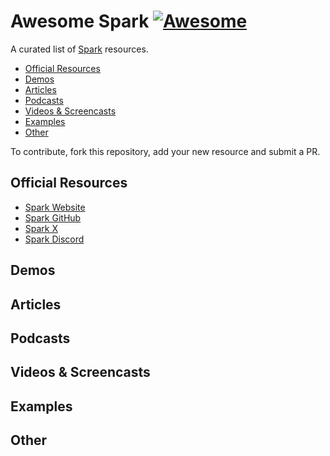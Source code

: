 # Awesome Spark [![Awesome](https://awesome.re/badge.svg)](https://github.com/sparkjsdev/awesome)

A curated list of [Spark](https://github.com/sparkjsdev/awesome) resources.

<!-- TOC -->

* [Official Resources](#official-resources)
* [Demos](#demos)
* [Articles](#articles)
* [Podcasts](#podcasts)
* [Videos & Screencasts](#videos--screencasts)
* [Examples](#examples)
* [Other](#other)

<!-- /TOC -->

To contribute, fork this repository, add your new resource and submit a PR.

## Official Resources

* [Spark Website](https://sparkjs.dev)
* [Spark GitHub](https://github.com/sparkjsdev/spark)
* [Spark X](https://x.com/sparkjsdev)
* [Spark Discord](https://discord.gg/YPg2AanG8f)

## Demos

## Articles

## Podcasts

## Videos & Screencasts

## Examples

## Other
